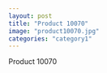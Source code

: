 ```yaml
---
layout: post
title: "Product 10070"
image: "product10070.jpg"
categories: "category1"
---
```

Product 10070
